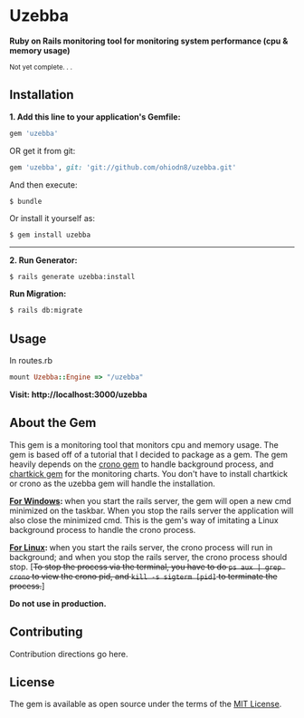 # Uzebba
<strong>Ruby on Rails monitoring tool for monitoring system performance (cpu & memory usage)</strong>
<p><small>Not yet complete. . .</small></p>

## Installation
<strong>1. Add this line to your application's Gemfile:</strong>
```ruby
gem 'uzebba'
```

OR get it from git:


```ruby
gem 'uzebba', git: 'git://github.com/ohiodn8/uzebba.git'
```

And then execute:
```bash
$ bundle
```

Or install it yourself as: 
<pre><code>$ gem install uzebba </code></pre>
 
 
<hr>
<strong>2. Run Generator:</strong>
<pre><code>$ rails generate uzebba:install </code></pre>
 
<strong>Run Migration:</strong>
```bash
$ rails db:migrate
```

## Usage
In routes.rb
```ruby
mount Uzebba::Engine => "/uzebba"
```

<strong>Visit: http://localhost:3000/uzebba</strong>




## About the Gem 
<p>This gem is a monitoring tool that monitors cpu and memory usage. The gem is based off of a tutorial that I decided to package as a gem. The gem heavily depends on the <a href="https://github.com/plashchynski/crono">crono gem</a> to handle background process, and <a href="https://github.com/ankane/chartkick">chartkick gem</a> for the monitoring charts. You don't have to install chartkick or crono as the uzebba gem will handle the installation.</p>

<p><strong><u>For Windows</u>: </strong> when you start the rails server, the gem will open a new cmd minimized on the taskbar. When you stop the rails server the application will also close the minimized cmd. This is the gem's way of imitating a Linux background process to handle the crono process.</p>

<p><strong><u>For Linux</u>: </strong> when you start the rails server, the crono process will run in background; and when you stop the rails server, the crono process should stop. [<strike>To stop the process via the terminal, you have to do <code>ps aux | grep crono</code> to view the crono pid, and <code>kill -s sigterm [pid]</code> to terminate the process.</strike>]</p>

<p><strong>Do not use in production.</strong></p>




## Contributing
Contribution directions go here.


## License
The gem is available as open source under the terms of the [MIT License](https://opensource.org/licenses/MIT).
